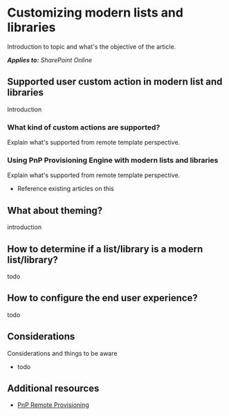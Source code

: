# Customizing modern lists and libraries
Introduction to topic and what's the objective of the article.

_**Applies to:** SharePoint Online_

## Supported user custom action in modern list and libraries
<a name="supportedcustomactions"> </a>
Introduction

### What kind of custom actions are supported?
<a name="overviewofsupportedcustomactions"> </a>
Explain what's supported from remote template perspective.


### Using PnP Provisioning Engine with modern lists and libraries
<a name="pnpprovisioningengineforcustomactions"> </a>
Explain what's supported from remote template perspective.

- Reference existing articles on this

## What about theming?
<a name="themingimpact"> </a>
introduction

## How to determine if a list/library is a modern list/library?
<a name="detectmodernlibrariesandlists"> </a>
todo


## How to configure the end user experience?
<a name="configuremodernlibrariesandlists"> </a>
todo


## Considerations
<a name="considerations"> </a>
Considerations and things to be aware
- todo


## Additional resources
<a name="bk_addresources"> </a>

-  [PnP Remote Provisioning](https://msdn.microsoft.com/en-us/pnp_articles/pnp-remote-provisioning)
